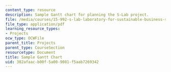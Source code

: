 ```yaml
---
content_type: resource
description: Sample Gantt chart for planning the S-Lab project.
file: /media/courses/15-992-s-lab-laboratory-for-sustainable-business-spring-2008/382afaacb00f5a009081f5aab7269342_sample_gantt.pdf
file_type: application/pdf
learning_resource_types:
- Projects
ocw_type: OCWFile
parent_title: Projects
parent_type: CourseSection
resourcetype: Document
title: Sample Gantt Chart
uid: 382afaac-b00f-5a00-9081-f5aab7269342
---
```

